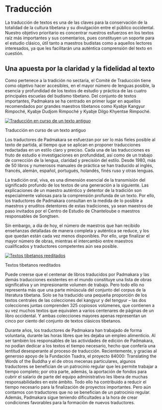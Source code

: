 #  Traducción 

La traducción de textos es una de las claves para la conservación de la totalidad de la cultura tibetana y su divulgación entre el público occidental. Nuestro objetivo prioritario es concentrar nuestros esfuerzos en los textos raíz más importantes y sus comentarios, pues constituyen un soporte para el estudio clásico, útil tanto a maestros budistas como a aquellos lectores interesados, ya que les facilitarán una auténtica comprensión del texto en cuestión. 

##  Una apuesta por la claridad y la fidelidad al texto 

Como pertenece a la tradición no sectaria, el Comité de Traducción tiene como objetivo hacer accesibles, en el mayor número de lenguas posible, la esencia y profundidad de los textos de estudio y práctica de las cuatro principales escuelas del budismo tibetano. Del conjunto de textos importantes, Padmakara se ha centrado en primer lugar en aquellos recomendados por grandes maestros tibetanos como Kyabje Kangyur Rimpoché, Kyabje Dudjom Rimpoché y Kyabje Dilgo Khyentse Rimpoché. 

[ ![Traducción en curso de un texto antiguo](/images/img_traducteur-150x150.jpg) ](/images/img_traducteur.jpg)

Traducción en curso de un texto antiguo 

Los traductores de Padmakara se esfuerzan por ser lo más fieles posible al texto de partida, al tiempo que se aplican en proponer traducciones redactadas en un estilo claro y preciso. Cada una de las traducciones es fruto de estudio e investigaciones en profundidad, así como de un trabajo de corrección de la lengua, claridad y precisión del estilo. Desde 1980, más de 50 libros y numerosos manuales de práctica se han traducido al inglés, francés, alemán, español, portugués, holandés, finés ruso y otras lenguas. 

La tradición oral, viva, es una dimensión esencial de la transmisión del significado profundo de los textos de una generación a la siguiente. Las explicaciones de un maestro auténtico y detentor de la tradición son especialmente valiosas para la comprensión profunda de un texto. Por ello, los traductores de Padmakara consultan en la medida de lo posible a maestros y eruditos detentores de estas tradiciones, ya sean maestros de paso invitados por el Centro de Estudio de Chanteloube o maestros responsables de Songtsen. 

Sin embargo, a día de hoy, el número de maestros que han recibido enseñanzas detalladas de manera completa y auténtica se reduce, y los que quedan están cada vez menos disponibles. Por ello, urge finalizar el mayor número de obras, mientras el intercambio entre maestros cualificados y traductores competentes aún sea posible. 

[ ![Textos tibetanos reeditados](/images/img_bibliotheque-150x150.jpg) ](/images/img_bibliotheque.jpg)

Textos tibetanos reeditados 

Puede creerse que el centenar de libros traducidos por Padmakara y las demás traducciones existentes en el mundo constituye una lista de obras significativa y un impresionante volumen de trabajo. Pero todo ello no representa más que una parte minúscula del conjunto del corpus de la literatura tibetana. Solo se ha traducido una pequeña proporción de los textos centrales de las colecciones del kangyur y del tengyur – las dos colecciones juntas comprenden 325 copiosos volúmenes, que contienen a su vez muchos textos que equivalen a varios centenares de páginas de un libro occidental. Y ambas colecciones mayores apenas representan un cinco por ciento del conjunto de textos clásicos tibetanos. 

Durante años, los traductores de Padmakara han trabajado de forma voluntaria, durante las horas libres que les dejaba un empleo alimenticio. Al ser también los responsables de las actividades de edición de Padmakara, no podían dedicar a los textos el tiempo necesario, hecho que confería una lentitud desesperante al proceso de traducción. Recientemente, y gracias al generoso apoyo de la Fundación Tsadra, el proyecto 84000: Translating the Words of the Buddha y el de otros mecenas particulares, algunos traductores se benefician de un patrocinio regular que les permite trabajar a tiempo completo; por otra parte, además, la aportación de fondos para cubrir el salario de parte del equipo administrativo les libera de muchas responsabilidades en este ámbito. Todo ello ha contribuido a reducir el tiempo necesario para la finalización de proyectos importantes. Pero aún contamos con traductores que no se benefician de un patrocinio regular. Además, Padmakara sigue teniendo dificultades a la hora de crear condiciones favorables para la formación de nuevos traductores. 
